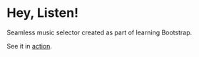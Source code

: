 # Hey, Listen!
Seamless music selector created as part of learning Bootstrap.

See it in [action](https://ceva24.github.io/hey-listen/).
